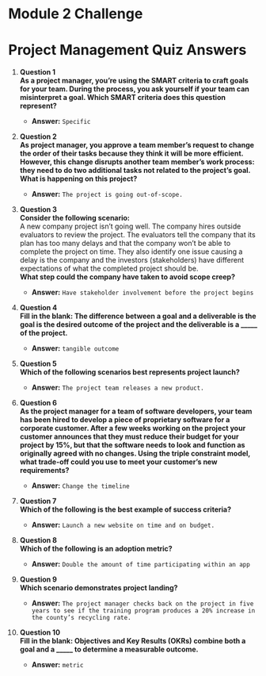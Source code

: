 # Module 2 Challenge


# Project Management Quiz Answers

1. **Question 1**  
   **As a project manager, you’re using the SMART criteria to craft goals for your team. During the process, you ask yourself if your team can misinterpret a goal. Which SMART criteria does this question represent?**  
   - **Answer:** `Specific`

2. **Question 2**  
   **As project manager, you approve a team member’s request to change the order of their tasks because they think it will be more efficient. However, this change disrupts another team member’s work process: they need to do two additional tasks not related to the project’s goal. What is happening on this project?**  
   - **Answer:** `The project is going out-of-scope.`

3. **Question 3**  
   **Consider the following scenario:**  
   A new company project isn’t going well. The company hires outside evaluators to review the project. The evaluators tell the company that its plan has too many delays and that the company won’t be able to complete the project on time. They also identify one issue causing a delay is the company and the investors (stakeholders) have different expectations of what the completed project should be.  
   **What step could the company have taken to avoid scope creep?**  
   - **Answer:** `Have stakeholder involvement before the project begins`

4. **Question 4**  
   **Fill in the blank: The difference between a goal and a deliverable is the goal is the desired outcome of the project and the deliverable is a _____ of the project.**  
   - **Answer:** `tangible outcome`

5. **Question 5**  
   **Which of the following scenarios best represents project launch?**  
   - **Answer:** `The project team releases a new product.`

6. **Question 6**  
   **As the project manager for a team of software developers, your team has been hired to develop a piece of proprietary software for a corporate customer. After a few weeks working on the project your customer announces that they must reduce their budget for your project by 15%, but that the software needs to look and function as originally agreed with no changes. Using the triple constraint model, what trade-off could you use to meet your customer’s new requirements?**  
   - **Answer:** `Change the timeline`

7. **Question 7**  
   **Which of the following is the best example of success criteria?**  
   - **Answer:** `Launch a new website on time and on budget.`

8. **Question 8**  
   **Which of the following is an adoption metric?**  
   - **Answer:** `Double the amount of time participating within an app`

9. **Question 9**  
   **Which scenario demonstrates project landing?**  
   - **Answer:** `The project manager checks back on the project in five years to see if the training program produces a 20% increase in the county’s recycling rate.`

10. **Question 10**  
    **Fill in the blank: Objectives and Key Results (OKRs) combine both a goal and a _____ to determine a measurable outcome.**  
    - **Answer:** `metric`
